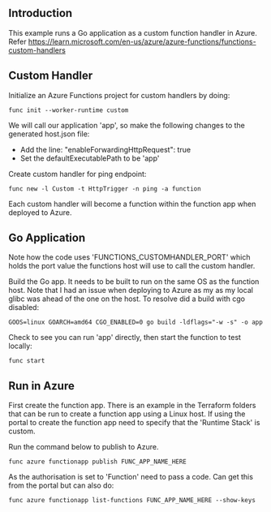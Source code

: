## Introduction

This example runs a Go application as a custom function handler in Azure. Refer https://learn.microsoft.com/en-us/azure/azure-functions/functions-custom-handlers


## Custom Handler

Initialize an Azure Functions project for custom handlers by doing:

    func init --worker-runtime custom


We will call our application 'app', so make the following changes to the generated host.json file:

- Add the line: "enableForwardingHttpRequest": true
- Set the defaultExecutablePath to be 'app'


Create custom handler for ping endpoint:

    func new -l Custom -t HttpTrigger -n ping -a function

Each custom handler will become a function within the function app when deployed to Azure.



## Go Application

Note how the code uses 'FUNCTIONS_CUSTOMHANDLER_PORT' which holds the port value the functions host will use to call the custom handler.


Build the Go app. It needs to be built to run on the same OS as the function host. Note that I had an issue when deploying to Azure as my
as my local glibc was ahead of the one on the host. To resolve did a build with cgo disabled:

    GOOS=linux GOARCH=amd64 CGO_ENABLED=0 go build -ldflags="-w -s" -o app


Check to see you can run 'app' directly, then start the function to test locally:

    func start



## Run in Azure

First create the function app. There is an example in the Terraform folders that can be run to create a function app using a Linux host. If using
the portal to create the function app need to specify that the 'Runtime Stack' is custom.

Run the command below to publish to Azure.

    func azure functionapp publish FUNC_APP_NAME_HERE

As the authorisation is set to 'Function' need to pass a code. Can get this from the portal but can also do:

    func azure functionapp list-functions FUNC_APP_NAME_HERE --show-keys

